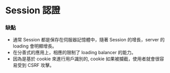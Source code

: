 # Session 認證

<!-- 有架構圖在 assets 目錄裡 -->

### 缺點

* 通常 Session 都是保存在伺服器記憶體中，隨著 Session 的增長，server 的 loading 會明顯增長。
* 在分善式的應用上，相應的限制了 loading balancer 的能力。
* 因為是基於 cookie 來進行用戶識別的, cookie 如果被攔截，使用者就會很容易受到 CSRF 攻擊。
